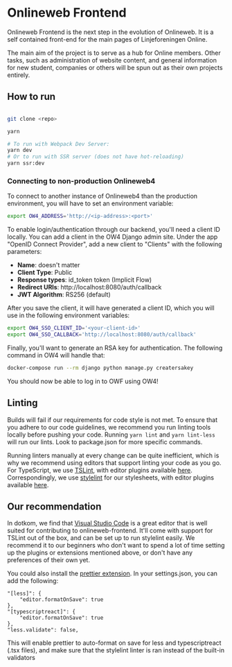 # Onlineweb Frontend

Onlineweb Frontend is the next step in the evolution of Onlineweb.
It is a self contained front-end for the main pages of Linjeforeningen Online.

The main aim of the project is to serve as a hub for Online members.
Other tasks, such as administration of website content, and general information for new student, companies or others will be spun out as their own projects entirely.

## How to run

``` bash

git clone <repo>

yarn

# To run with Webpack Dev Server:
yarn dev
# Or to run with SSR server (does not have hot-reloading)
yarn ssr:dev
```

### Connecting to non-production Onlineweb4

To connect to another instance of Onlineweb4 than the production environment, you will have to set an environment variable:
``` bash
export OW4_ADDRESS='http://<ip-address>:<port>'
```

To enable login/authentication through our backend, you'll need a client ID locally. You can add a client in the OW4 Django admin site. Under the app "OpenID Connect Provider", add a new client to "Clients" with the following parameters:
- **Name**: doesn't matter
- **Client Type**: Public
- **Response types**: id_token token (Implicit Flow)
- **Redirect URIs**: http://localhost:8080/auth/callback
- **JWT Algorithm**: RS256 (default)

After you save the client, it will have generated a client ID, which you will use in the following environment variables:

``` bash
export OW4_SSO_CLIENT_ID='<your-client-id>'
export OW4_SSO_CALLBACK='http://localhost:8080/auth/callback'
```

Finally, you'll want to generate an RSA key for authentication. The following command in OW4 will handle that:
```bash
docker-compose run --rm django python manage.py creatersakey
```

You should now be able to log in to OWF using OW4!

## Linting

Builds will fail if our requirements for code style is not met. To ensure that you adhere to our code guidelines, we recommend you run linting tools locally before pushing your code. Running `yarn lint` and `yarn lint-less` will run our lints. Look to package.json for more specific commands.

Running linters manually at every change can be quite inefficient, which is why we recommend using editors that support linting your code as you go. For TypeScript, we use [TSLint](https://palantir.github.io/tslint/), with editor plugins available [here](https://palantir.github.io/tslint/usage/third-party-tools/). Correspondingly, we use [stylelint](https://stylelint.io) for our stylesheets, with editor plugins available [here](https://github.com/stylelint/stylelint/blob/master/docs/user-guide/complementary-tools.md#editor-plugins).

## Our recommendation
In dotkom, we find that [Visual Studio Code](https://code.visualstudio.com/) is a great editor that is well suited for contributing to onlineweb-frontend. It'll come with support for TSLint out of the box, and can be set up to run stylelint easily. We recommend it to our beginners who don't want to spend a lot of time setting up the plugins or extensions mentioned above, or don't have any preferences of their own yet.

You could also install the [prettier extension](https://marketplace.visualstudio.com/items?itemName=esbenp.prettier-vscode). In your settings.json, you can add the following:
```
"[less]": {
    "editor.formatOnSave": true
},
"[typescriptreact]": {
    "editor.formatOnSave": true
},
"less.validate": false,
```

This will enable prettier to auto-format on save for less and typescriptreact (.tsx files), and make sure that the stylelint linter is ran instead of the built-in validators
